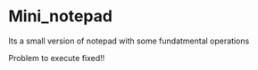 # Mini_notepad
Its a small version of notepad with some fundatmental operations

Problem to execute fixed!!
